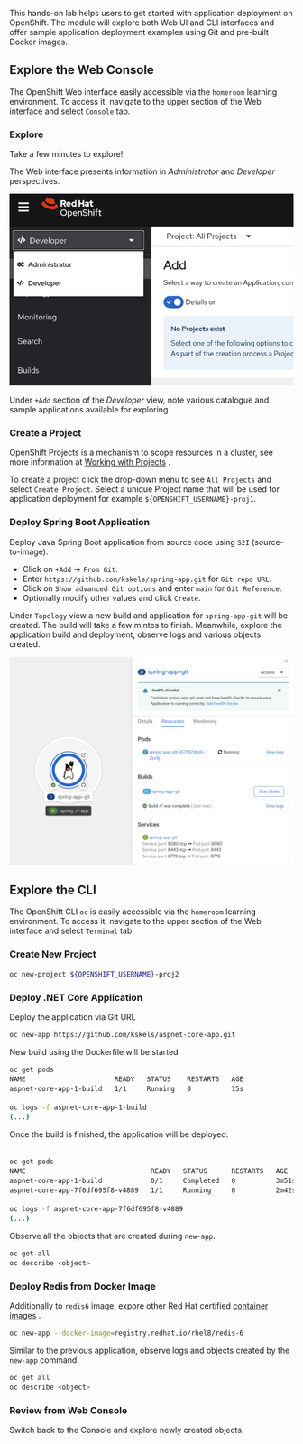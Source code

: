 This hands-on lab helps users to get started with application deployment on OpenShift. The module will explore both Web UI and CLI interfaces and offer sample application deployment examples using Git and pre-built Docker images.


## Explore the Web Console

The OpenShift Web interface easily accessible via the `homeroom` learning environment. To access it, navigate to the upper section of the Web interface and select `Console` tab.

### Explore

Take a few minutes to explore!

The Web interface presents information in *Administrator* and *Developer* perspectives.

![Admin Developer View](images/admin-developer-view.png)

Under `+Add` section of the *Developer* view, note various catalogue and sample applications available for exploring.

### Create a Project

OpenShift Projects is a mechanism to scope resources in a cluster, see more information at [Working with Projects](https://docs.openshift.com/container-platform/4.8/applications/projects/working-with-projects.html) .

To create a project click the drop-down menu to see `All Projects` and select `Create Project`. Select a unique Project name that will be used for application deployment for example `${OPENSHIFT_USERNAME}-proj1`.



### Deploy Spring Boot Application

Deploy Java Spring Boot application from source code using `S2I` (source-to-image).

* Click on `+Add` -> `From Git`.
* Enter `https://github.com/kskels/spring-app.git` for `Git repo URL`.
* Click on `Show advanced Git options` and enter `main` for `Git Reference`. 
* Optionally modify other values and click `Create`.

Under `Topology` view a new build and application for `spring-app-git` will be created. The build will take a few mintes to finish. Meanwhile, explore the application build and deployment, observe logs and various objects created.

![Spring App](images/spring-app-s2i-deploy.png)


## Explore the CLI

The OpenShift CLI `oc` is easily accessible via the `homeroom` learning environment. To access it, navigate to the upper section of the Web interface and select `Terminal` tab.


### Create New Project

```bash
oc new-project ${OPENSHIFT_USERNAME}-proj2
```

### Deploy .NET Core Application

Deploy the application via Git URL

```bash
oc new-app https://github.com/kskels/aspnet-core-app.git
```

New build using the Dockerfile will be started

```bash
oc get pods
NAME                      READY   STATUS    RESTARTS   AGE
aspnet-core-app-1-build   1/1     Running   0          15s

oc logs -f aspnet-core-app-1-build
(...)
```

Once the build is finished, the application will be deployed. 

```bash

oc get pods
NAME                               READY   STATUS      RESTARTS   AGE
aspnet-core-app-1-build            0/1     Completed   0          3m51s
aspnet-core-app-7f6df695f8-v4889   1/1     Running     0          2m42s

oc logs -f aspnet-core-app-7f6df695f8-v4889
(...)
```

Observe all the objects that are created during `new-app`.

```bash
oc get all
oc describe <object>
```

### Deploy Redis from Docker Image

Additionally to `redis6` image, expore other Red Hat certified [container images](https://catalog.redhat.com/software/containers/explore) .

```bash
oc new-app --docker-image=registry.redhat.io/rhel8/redis-6
```

Similar to the previous application, observe logs and objects created by the `new-app` command.

```bash
oc get all
oc describe <object>
```

### Review from Web Console

Switch back to the Console and explore newly created objects.
